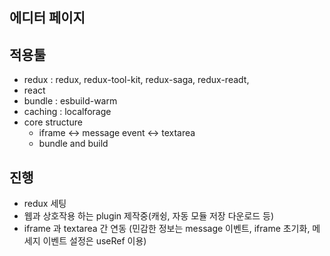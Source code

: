 ## 에디터 페이지

## 적용툴

- redux : redux, redux-tool-kit, redux-saga, redux-readt,
- react
- bundle : esbuild-warm
- caching : localforage
- core structure
  - iframe <-> message event <-> textarea
  - bundle and build

## 진행

- redux 세팅
- 웹과 상호작용 하는 plugin 제작중(캐슁, 자동 모듈 저장 다운로드 등)
- iframe 과 textarea 간 연동
  (민감한 정보는 message 이벤트, iframe 초기화, 메세지 이벤트 설정은 useRef 이용)
